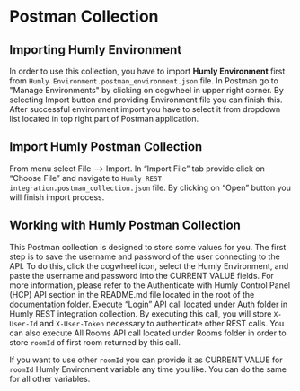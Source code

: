# Postman Collection

## Importing Humly Environment

In order to use this collection, you have to import <b>Humly Environment</b> first from `Humly Environment.postman_environment.json` file. In Postman go to "Manage Environments" by clicking on cogwheel in upper right corner. By selecting Import button and providing Environment file you can finish this. After successful environment import you have to select it from dropdown list located in top right part of Postman application.

## Import Humly Postman Collection

From menu select File --> Import. In “Import File” tab provide click on “Choose File” and navigate to `Humly REST integration.postman_collection.json` file. By clicking on “Open” button you will finish import process.

## Working with Humly Postman Collection

This Postman collection is designed to store some values for you. The first step is to save the username and password of the user connecting to the API. To do this, click the cogwheel icon, select the Humly Environment, and paste the username and password into the CURRENT VALUE fields. For more information, please refer to the Authenticate with Humly Control Panel (HCP) API section in the README.md file located in the root of the documentation folder.
Execute “Login” API call located under Auth folder in Humly REST integration collection. By executing this call, you will store `X-User-Id` and `X-User-Token` necessary to authenticate other REST calls. You can also execute All Rooms API call located under Rooms folder in order to store `roomId` of first room returned by this call.

If you want to use other `roomId` you can provide it as CURRENT VALUE for `roomId` Humly Environment variable any time you like. You can do the same for all other variables.
